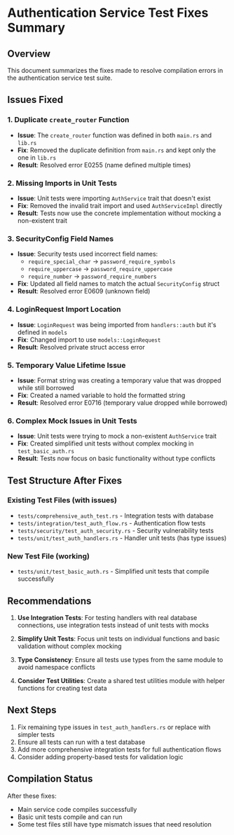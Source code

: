 # Authentication Service Test Fixes Summary

## Overview
This document summarizes the fixes made to resolve compilation errors in the authentication service test suite.

## Issues Fixed

### 1. Duplicate `create_router` Function
- **Issue**: The `create_router` function was defined in both `main.rs` and `lib.rs`
- **Fix**: Removed the duplicate definition from `main.rs` and kept only the one in `lib.rs`
- **Result**: Resolved error E0255 (name defined multiple times)

### 2. Missing Imports in Unit Tests
- **Issue**: Unit tests were importing `AuthService` trait that doesn't exist
- **Fix**: Removed the invalid trait import and used `AuthServiceImpl` directly
- **Result**: Tests now use the concrete implementation without mocking a non-existent trait

### 3. SecurityConfig Field Names
- **Issue**: Security tests used incorrect field names:
  - `require_special_char` → `password_require_symbols`
  - `require_uppercase` → `password_require_uppercase`  
  - `require_number` → `password_require_numbers`
- **Fix**: Updated all field names to match the actual `SecurityConfig` struct
- **Result**: Resolved error E0609 (unknown field)

### 4. LoginRequest Import Location
- **Issue**: `LoginRequest` was being imported from `handlers::auth` but it's defined in `models`
- **Fix**: Changed import to use `models::LoginRequest`
- **Result**: Resolved private struct access error

### 5. Temporary Value Lifetime Issue
- **Issue**: Format string was creating a temporary value that was dropped while still borrowed
- **Fix**: Created a named variable to hold the formatted string
- **Result**: Resolved error E0716 (temporary value dropped while borrowed)

### 6. Complex Mock Issues in Unit Tests
- **Issue**: Unit tests were trying to mock a non-existent `AuthService` trait
- **Fix**: Created simplified unit tests without complex mocking in `test_basic_auth.rs`
- **Result**: Tests now focus on basic functionality without type conflicts

## Test Structure After Fixes

### Existing Test Files (with issues)
- `tests/comprehensive_auth_test.rs` - Integration tests with database
- `tests/integration/test_auth_flow.rs` - Authentication flow tests
- `tests/security/test_auth_security.rs` - Security vulnerability tests
- `tests/unit/test_auth_handlers.rs` - Handler unit tests (has type issues)

### New Test File (working)
- `tests/unit/test_basic_auth.rs` - Simplified unit tests that compile successfully

## Recommendations

1. **Use Integration Tests**: For testing handlers with real database connections, use integration tests instead of unit tests with mocks

2. **Simplify Unit Tests**: Focus unit tests on individual functions and basic validation without complex mocking

3. **Type Consistency**: Ensure all tests use types from the same module to avoid namespace conflicts

4. **Consider Test Utilities**: Create a shared test utilities module with helper functions for creating test data

## Next Steps

1. Fix remaining type issues in `test_auth_handlers.rs` or replace with simpler tests
2. Ensure all tests can run with a test database
3. Add more comprehensive integration tests for full authentication flows
4. Consider adding property-based tests for validation logic

## Compilation Status

After these fixes:
- Main service code compiles successfully
- Basic unit tests compile and can run
- Some test files still have type mismatch issues that need resolution